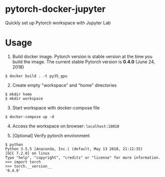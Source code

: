 # pytorch-docker-jupyter
Quickly set up Pytorch workspace with Jupyter Lab

# Usage

1. Build docker image. Pytorch version is stable version at the time you build the image. The current stable Pytorch version is **0.4.0** (June 24, 2018)

```
$ docker build . -t py35_gpu
```

2. Create empty "workspace" and "home" directories
```
$ mkdir home
$ mkdir workspace
```

3. Start workspace with docker-compose file

```
$ docker-compose up -d
```

4. Access the workspace on browser: `localhost:10010`

5. [Optional] Verify pytorch environment
```
$ python
Python 3.5.5 |Anaconda, Inc.| (default, May 13 2018, 21:12:35)
[GCC 7.2.0] on linux
Type "help", "copyright", "credits" or "license" for more information.
>>> import torch
>>> torch.__version__
'0.4.0'
```
